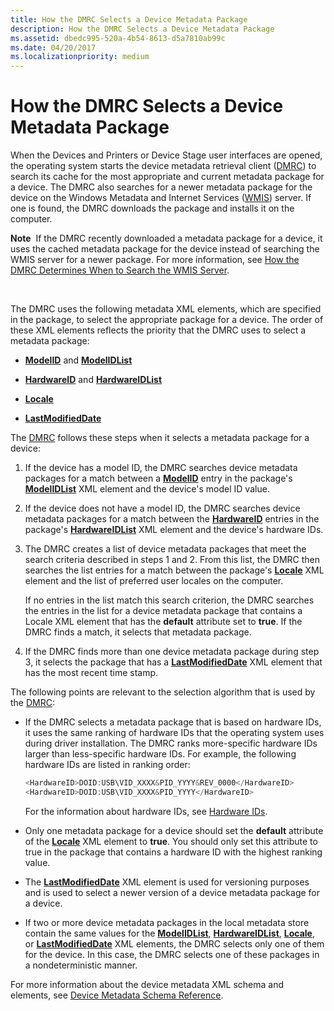 ```yaml
---
title: How the DMRC Selects a Device Metadata Package
description: How the DMRC Selects a Device Metadata Package
ms.assetid: dbedc995-520a-4b54-8613-d5a7810ab99c
ms.date: 04/20/2017
ms.localizationpriority: medium
---
```


# How the DMRC Selects a Device Metadata Package


When the Devices and Printers or Device Stage user interfaces are opened, the operating system starts the device metadata retrieval client ([DMRC](device-metadata-retrieval-client.md)) to search its cache for the most appropriate and current metadata package for a device. The DMRC also searches for a newer metadata package for the device on the Windows Metadata and Internet Services ([WMIS](windows-metadata-and-internet-services.md)) server. If one is found, the DMRC downloads the package and installs it on the computer.

**Note**  If the DMRC recently downloaded a metadata package for a device, it uses the cached metadata package for the device instead of searching the WMIS server for a newer package. For more information, see [How the DMRC Determines When to Search the WMIS Server](how-the-dmrc-determines-when-to-search-the-wmis-server.md).

 

The DMRC uses the following metadata XML elements, which are specified in the package, to select the appropriate package for a device. The order of these XML elements reflects the priority that the DMRC uses to select a metadata package:

-   [**ModelID**](https://msdn.microsoft.com/library/windows/hardware/ff549295) and [**ModelIDList**](https://msdn.microsoft.com/library/windows/hardware/ff549303)

-   [**HardwareID**](https://msdn.microsoft.com/library/windows/hardware/ff546114) and [**HardwareIDList**](https://msdn.microsoft.com/library/windows/hardware/ff546121)

-   [**Locale**](https://msdn.microsoft.com/library/windows/hardware/ff548647)

-   [**LastModifiedDate**](https://msdn.microsoft.com/library/windows/hardware/ff548624)

The [DMRC](device-metadata-retrieval-client.md) follows these steps when it selects a metadata package for a device:

1.  If the device has a model ID, the DMRC searches device metadata packages for a match between a [**ModelID**](https://msdn.microsoft.com/library/windows/hardware/ff549295) entry in the package's [**ModelIDList**](https://msdn.microsoft.com/library/windows/hardware/ff549303) XML element and the device's model ID value.

2.  If the device does not have a model ID, the DMRC searches device metadata packages for a match between the [**HardwareID**](https://msdn.microsoft.com/library/windows/hardware/ff546114) entries in the package's [**HardwareIDList**](https://msdn.microsoft.com/library/windows/hardware/ff546121) XML element and the device's hardware IDs.

3.  The DMRC creates a list of device metadata packages that meet the search criteria described in steps 1 and 2. From this list, the DMRC then searches the list entries for a match between the package's [**Locale**](https://msdn.microsoft.com/library/windows/hardware/ff548647) XML element and the list of preferred user locales on the computer.

    If no entries in the list match this search criterion, the DMRC searches the entries in the list for a device metadata package that contains a Locale XML element that has the **default** attribute set to **true**. If the DMRC finds a match, it selects that metadata package.

4.  If the DMRC finds more than one device metadata package during step 3, it selects the package that has a [**LastModifiedDate**](https://msdn.microsoft.com/library/windows/hardware/ff548624) XML element that has the most recent time stamp.

The following points are relevant to the selection algorithm that is used by the [DMRC](device-metadata-retrieval-client.md):

-   If the DMRC selects a metadata package that is based on hardware IDs, it uses the same ranking of hardware IDs that the operating system uses during driver installation. The DMRC ranks more-specific hardware IDs larger than less-specific hardware IDs. For example, the following hardware IDs are listed in ranking order:

    ```cpp
    <HardwareID>DOID:USB\VID_XXXX&PID_YYYY&REV_0000</HardwareID>
    <HardwareID>DOID:USB\VID_XXXX&PID_YYYY</HardwareID>
    ```

    For the information about hardware IDs, see [Hardware IDs](hardware-ids.md).

-   Only one metadata package for a device should set the **default** attribute of the [**Locale**](https://msdn.microsoft.com/library/windows/hardware/ff548647) XML element to **true**. You should only set this attribute to true in the package that contains a hardware ID with the highest ranking value.

-   The [**LastModifiedDate**](https://msdn.microsoft.com/library/windows/hardware/ff548624) XML element is used for versioning purposes and is used to select a newer version of a device metadata package for a device.

-   If two or more device metadata packages in the local metadata store contain the same values for the [**ModelIDList**](https://msdn.microsoft.com/library/windows/hardware/ff549303), [**HardwareIDList**](https://msdn.microsoft.com/library/windows/hardware/ff546121), [**Locale**](https://msdn.microsoft.com/library/windows/hardware/ff548647), or [**LastModifiedDate**](https://msdn.microsoft.com/library/windows/hardware/ff548624) XML elements, the DMRC selects only one of them for the device. In this case, the DMRC selects one of these packages in a nondeterministic manner.

For more information about the device metadata XML schema and elements, see [Device Metadata Schema Reference](https://msdn.microsoft.com/library/windows/hardware/ff541452).

 

 





